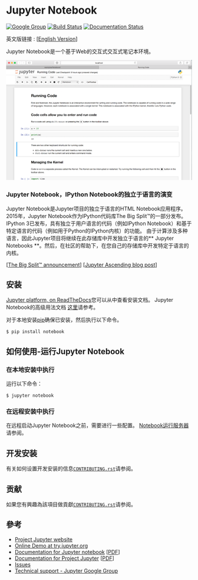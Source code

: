 # Jupyter Notebook

[![Google Group](https://img.shields.io/badge/-Google%20Group-lightgrey.svg)](https://groups.google.com/forum/#!forum/jupyter)
[![Build Status](https://travis-ci.org/jupyter/notebook.svg?branch=master)](https://travis-ci.org/jupyter/notebook)
[![Documentation Status](https://readthedocs.org/projects/jupyter-notebook/badge/?version=latest)](https://jupyter-notebook.readthedocs.io/en/latest/?badge=latest)
                
英文版链接 : [[English Version](http://github.com/jupyter/notebook/)]

Jupyter Notebook是一个基于Web的交互式交互式笔记本环境。

![Jupyter notebook example](resources/running_code_med.png "Jupyter notebook example")

### Jupyter Notebook，IPython Notebook的独立于语言的演变

Jupyter Notebook是Jupyter项目的独立于语言的HTML Notebook应用程序。
2015年，Jupyter Notebook作为IPython代码库The Big Split™的一部分发布。 IPython 3已发布，具有独立于用户语言的代码（例如IPython Notebook）和基于特定语言的代码（例如用于Python的IPython内核）的功能。
由于计算涉及多种语言，因此Jupyter项目将继续在此存储库中开发独立于语言的** Jupyter Notebooks **。然后，在社区的帮助下，在您自己的存储库中开发特定于语言的内核。

[[The Big Split™ announcement](https://blog.jupyter.org/the-big-split-9d7b88a031a7)]
[[Jupyter Ascending blog post](https://blog.jupyter.org/jupyter-ascending-1bf5b362d97e)]

## 安装

[Jupyter platform, on ReadTheDocs](https://jupyter.readthedocs.io/en/latest/install.html)您可以从中查看安装文档。
Jupyter Notebook的高级用法文档 [这里](https://jupyter-notebook.readthedocs.io/en/latest/)请参考。

对于本地安装[pip](https://pip.readthedocs.io/en/stable/installing/)确保已安装，然后执行以下命令。

    $ pip install notebook

## 如何使用-运行Jupyter Notebook

### 在本地安装中执行

运行以下命令：

    $ jupyter notebook

### 在远程安装中执行

在远程启动Jupyter Notebook之前，需要进行一些配置。 [Notebook运行服务器](https://jupyter-notebook.readthedocs.io/en/stable/public_server.html)请参阅。

## 开发安装

有关如何设置开发安装的信息[`CONTRIBUTING.rst`](https://github.com/jupyter/notebook/blob/master/CONTRIBUTING.rst)请参阅。

## 贡献

如果您有興趣為該項目做貢獻[`CONTRIBUTING.rst`](https://github.com/jupyter/notebook/blob/master/CONTRIBUTING.rst)请参阅。

## 參考

- [Project Jupyter website](https://jupyter.org)
- [Online Demo at try.jupyter.org](https://try.jupyter.org)
- [Documentation for Jupyter notebook](https://jupyter-notebook.readthedocs.io/en/latest/) [[PDF](https://media.readthedocs.org/pdf/jupyter-notebook/latest/jupyter-notebook.pdf)]
- [Documentation for Project Jupyter](https://jupyter.readthedocs.io/en/latest/index.html) [[PDF](https://media.readthedocs.org/pdf/jupyter/latest/jupyter.pdf)]
- [Issues](https://github.com/jupyter/notebook/issues)
- [Technical support - Jupyter Google Group](https://groups.google.com/forum/#!forum/jupyter)
